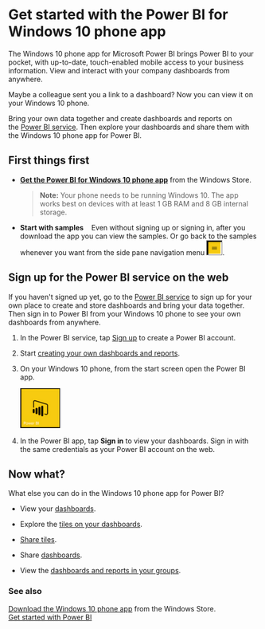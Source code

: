<properties 
   pageTitle="Get started with the Power BI for Windows 10 phone app"
   description="Get started with the Power BI for Windows 10 phone app"
   services="powerbi" 
   documentationCenter="" 
   authors="maggiesMSFT" 
   manager="mblythe" 
   editor=""
   tags=""/>
 
<tags
   ms.service="powerbi"
   ms.devlang="NA"
   ms.topic="article"
   ms.tgt_pltfrm="NA"
   ms.workload="powerbi"
   ms.date="12/03/2015"
   ms.author="maggies"/>
# Get started with the Power BI for Windows 10 phone app

The Windows 10 phone app for Microsoft Power BI brings Power BI to your pocket, with up-to-date, touch-enabled mobile access to your business information. View and interact with your company dashboards from anywhere.

<!--![](media/powerbi-mobile-win10phone-app-get-started/PBI_AndrStartSm.png)-->

Maybe a colleague sent you a link to a dashboard? Now you can view it on your Windows 10 phone.

Bring your own data together and create dashboards and reports on the [Power BI service](http://go.microsoft.com/fwlink/?LinkID=513879). Then explore your dashboards and share them with the Windows 10 phone app for Power BI.

## First things first

-   [**Get the Power BI for Windows 10 phone app**](http://go.microsoft.com/fwlink/?LinkID=544867) from the Windows Store.

    >**Note:** Your phone needs to be running Windows 10. The app works best on devices with at least 1 GB RAM and 8 GB internal storage.

-   **Start with samples**    Even without signing up or signing in, after you download the app you can view the samples. Or go back to the samples whenever you want from the side pane navigation menu ![](media/powerbi-mobile-win10phone-app-get-started/PBI_Win10Ph_NavIcon30.png).

## Sign up for the Power BI service on the web

If you haven't signed up yet, go to the [Power BI service](http://powerbi.com/) to sign up for your own place to create and store dashboards and bring your data together. Then sign in to Power BI from your Windows 10 phone to see your own dashboards from anywhere.

1.  In the Power BI service, tap [Sign up](http://go.microsoft.com/fwlink/?LinkID=513879) to create a Power BI account.

2.    Start [creating your own dashboards and reports](powerbi-service-get-started.md).

2.  On your Windows 10 phone, from the start screen open the Power BI app.

    ![](media/powerbi-mobile-win10phone-app-get-started/PBI_Win10Ph_AppIconSm.png)

3.  In the Power BI app, tap **Sign in** to view your dashboards. Sign in with the same credentials as your Power BI account on the web.

## Now what?

What else you can do in the Windows 10 phone app for Power BI?

-   View your [dashboards](powerbi-mobile-dashboards-in-the-win10phone-app.md).

-   Explore the [tiles on your dashboards](powerbi-mobile-tiles-in-the-win10phone-app.md).

-   [Share tiles](powerbi-mobile-share-a-tile-from-the-win10phone-app.md).

-   Share [dashboards](powerbi-mobile-share-a-dashboard-from-the-win10phone-app.md).

-   View the [dashboards and reports in your groups](powerbi-mobile-groups-in-the-win10phone-app.md).

### See also

[Download the Windows 10 phone app](http://go.microsoft.com/fwlink/?LinkID=544867) from the Windows Store.  
[Get started with Power BI](powerbi-service-get-started.md)

